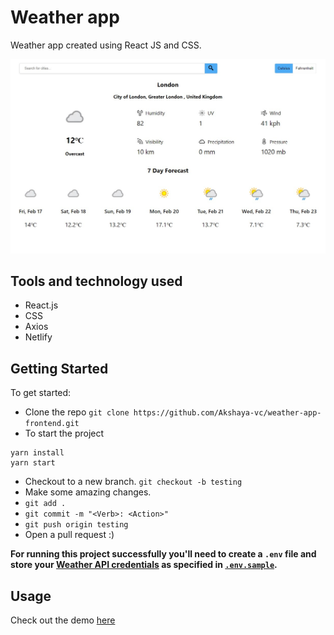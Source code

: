 # Weather app

Weather app created using React JS and CSS.

<img src="./src/assets/weather-app-screenshot.jpg">

## Tools and technology used

- React.js
- CSS
- Axios
- Netlify

## Getting Started

To get started:

- Clone the repo
  `git clone https://github.com/Akshaya-vc/weather-app-frontend.git`
- To start the project

```shell
yarn install
yarn start
```
- Checkout to a new branch.
  `git checkout -b testing`
- Make some amazing changes.
- `git add .`
- `git commit -m "<Verb>: <Action>"`
- `git push origin testing`
- Open a pull request :)

**For running this project successfully you'll need to create a `.env` file and store your [Weather API credentials](https://www.weatherapi.com/) as specified in [`.env.sample`](https://github.com/Akshaya-vc/weather-app-frontend/blob/master/.env.sample).**

## Usage


Check out the demo [here](https://63ef2e3380ffae3b4f2e99bf--tangerine-smakager-4a2802.netlify.app/)
